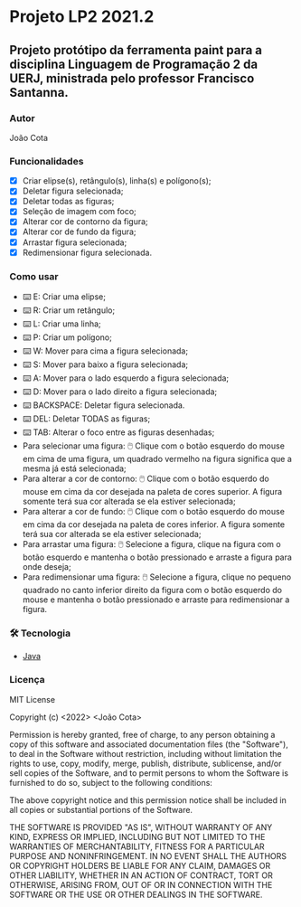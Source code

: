 # Projeto LP2 2021.2

## Projeto protótipo da ferramenta paint para a disciplina Linguagem de Programação 2 da UERJ, ministrada pelo professor Francisco Santanna.

### Autor 

João Cota

### Funcionalidades

- [x] Criar elipse(s), retângulo(s), linha(s) e polígono(s);
- [x] Deletar figura selecionada;
- [x] Deletar todas as figuras;
- [x] Seleção de imagem com foco;
- [x] Alterar cor de contorno da figura;
- [x] Alterar cor de fundo da figura;
- [x] Arrastar figura selecionada;
- [x] Redimensionar figura selecionada.

### Como usar

- :keyboard: E: Criar uma elipse;
- :keyboard: R: Criar um retângulo;
- :keyboard: L: Criar uma linha;
- :keyboard: P: Criar um polígono;
- :keyboard: W: Mover para cima a figura selecionada;
- :keyboard: S: Mover para baixo a figura selecionada;
- :keyboard: A: Mover para o lado esquerdo a figura selecionada;
- :keyboard: D: Mover para o lado direito a figura selecionada;
- :keyboard: BACKSPACE: Deletar figura selecionada.
- :keyboard: DEL: Deletar TODAS as figuras;
- :keyboard: TAB: Alterar o foco entre as figuras desenhadas;
- Para selecionar uma figura: :computer_mouse: Clique com o botão esquerdo do mouse em cima de uma figura, um quadrado vermelho na figura significa que a mesma já está selecionada;
- Para alterar a cor de contorno: :computer_mouse: Clique com o botão esquerdo do mouse em cima da cor desejada na paleta de cores superior. A figura somente terá sua cor alterada se ela estiver selecionada;
- Para alterar a cor de fundo: :computer_mouse: Clique com o botão esquerdo do mouse em cima da cor desejada na paleta de cores inferior. A figura somente terá sua cor alterada se ela estiver selecionada;
- Para arrastar uma figura: :computer_mouse: Selecione a figura, clique na figura com o botão esquerdo e mantenha o botão pressionado e arraste a figura para onde deseja;
- Para redimensionar uma figura: :computer_mouse: Selecione a figura, clique no pequeno quadrado no canto inferior direito da figura com o botão esquerdo do mouse e mantenha o botão pressionado e arraste para redimensionar a figura.

### 🛠 Tecnologia

- [Java](https://www.oracle.com/java/technologies/downloads/)

### Licença

MIT License

Copyright (c) <2022> <João Cota>

Permission is hereby granted, free of charge, to any person obtaining a copy
of this software and associated documentation files (the "Software"), to deal
in the Software without restriction, including without limitation the rights
to use, copy, modify, merge, publish, distribute, sublicense, and/or sell
copies of the Software, and to permit persons to whom the Software is
furnished to do so, subject to the following conditions:

The above copyright notice and this permission notice shall be included in all
copies or substantial portions of the Software.

THE SOFTWARE IS PROVIDED "AS IS", WITHOUT WARRANTY OF ANY KIND, EXPRESS OR
IMPLIED, INCLUDING BUT NOT LIMITED TO THE WARRANTIES OF MERCHANTABILITY,
FITNESS FOR A PARTICULAR PURPOSE AND NONINFRINGEMENT. IN NO EVENT SHALL THE
AUTHORS OR COPYRIGHT HOLDERS BE LIABLE FOR ANY CLAIM, DAMAGES OR OTHER
LIABILITY, WHETHER IN AN ACTION OF CONTRACT, TORT OR OTHERWISE, ARISING FROM,
OUT OF OR IN CONNECTION WITH THE SOFTWARE OR THE USE OR OTHER DEALINGS IN THE
SOFTWARE.